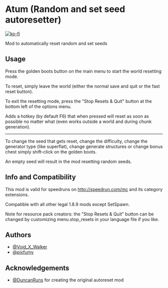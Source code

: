 
# Atum (Random and set seed autoresetter)
[![ko-fi](https://ko-fi.com/img/githubbutton_sm.svg)](https://ko-fi.com/voidxwalker)

Mod to automatically reset random and set seeds

## Usage

Press the golden boots button on the main menu to start the world resetting mode.

To reset, simply leave the world (either the normal save and quit or the fast reset button).

To exit the resetting mode, press the "Stop Resets & Quit" button at the bottom left of the options menu.

Adds a hotkey (by default F6) that when pressed will reset as soon as possible no matter what (even works outside a world and during chunk generation).

----------

To change the seed that gets reset, change the difficulty, change the generator type (like superflat), change generate structures or change bonus chest simply shift-click on the golden boots.

An empty seed will result in the mod resetting random seeds. 

## Info and Compatibility

This mod is valid for speedruns on http://speedrun.com/mc and its category extensions.

Compatible with all other legal 1.8.9 mods except SetSpawn.

Note for resource pack creators: the "Stop Resets & Quit" button can be changed by customizing menu.stop_resets in your language file if you like.

## Authors

- [@Void_X_Walker](https://www.github.com/voidxwalker) 
- [@pixfumy](https://www.github.com/pixfumy)

## Acknowledgements
- [@DuncanRuns](https://github.com/DuncanRuns) for creating the original autoreset mod
